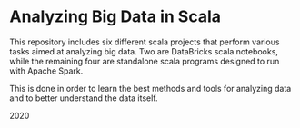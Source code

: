 # Analyzing Big Data in Scala

This repository includes six different scala projects that perform various tasks aimed at analyzing
big data. Two are DataBricks scala notebooks, while the remaining four are standalone scala programs
designed to run with Apache Spark.

This is done in order to learn the best methods and tools for analyzing data and to better understand
the data itself.

2020